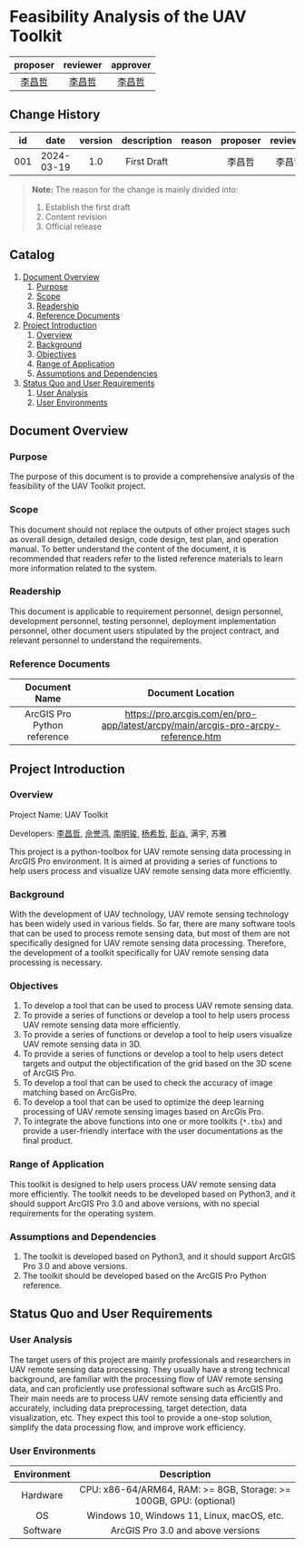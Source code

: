 # Feasibility Analysis of the UAV Toolkit

|              proposer               |              reviewer               |              approver               |
|:-----------------------------------:|:-----------------------------------:|:-----------------------------------:|
| [李昌哲](https://github.com/Jaffe2718) | [李昌哲](https://github.com/Jaffe2718) | [李昌哲](https://github.com/Jaffe2718) |

## Change History

| id  |    date    | version | description | reason | proposer | reviewer | approver |
|:---:|:----------:|:-------:|:-----------:|:------:|:--------:|:--------:|:--------:|
| 001 | 2024-03-19 |   1.0   | First Draft |        |   李昌哲    |   李昌哲    |   李昌哲    |

> **Note:** The reason for the change is mainly divided into:
> 1. Establish the first draft
> 2. Content revision
> 3. Official release

## Catalog

1. [Document Overview](#document-overview)
    1. [Purpose](#purpose)
    2. [Scope](#scope)
    3. [Readership](#readership)
    4. [Reference Documents](#reference-documents)
2. [Project Introduction](#project-introduction)
    1. [Overview](#overview)
    2. [Background](#background)
    3. [Objectives](#objectives)
    4. [Range of Application](#range-of-application)
    5. [Assumptions and Dependencies](#assumptions-and-dependencies)
3. [Status Quo and User Requirements](#status-quo-and-user-requirements)
    1. [User Analysis](#user-analysis)
    2. [User Environments](#user-environments)

## Document Overview

### Purpose

The purpose of this document is to provide a comprehensive analysis of the feasibility of the UAV Toolkit project.

### Scope

This document should not replace the outputs of other project stages such as overall design,
detailed design, code design, test plan, and operation manual. To better understand the content of the document, it is
recommended that readers refer to the listed reference materials to learn more information related to the system.

### Readership

This document is applicable to requirement personnel, design personnel, development personnel, testing personnel,
deployment implementation personnel, other document users stipulated by the project contract, and relevant personnel to
understand the requirements.

### Reference Documents

|        Document Name        |                                 Document Location                                  |
|:---------------------------:|:----------------------------------------------------------------------------------:|
| ArcGIS Pro Python reference | https://pro.arcgis.com/en/pro-app/latest/arcpy/main/arcgis-pro-arcpy-reference.htm |

[//]: # (TODO unfinished)

## Project Introduction

### Overview

Project Name: UAV Toolkit

Developers: [李昌哲](https://github.com/Jaffe2718), [佘誉鸿](https://github.com/sirasuazusa), [南明骏](https://github.com/mingzuer),
[杨希哲](https://github.com/Xizhe03), [彭焱](https://github.com/pengsanhuo), 满宇, 苏雅

This project is a python-toolbox for UAV remote sensing data processing
in ArcGIS Pro environment. It is aimed at providing a series of functions
to help users process and visualize UAV remote sensing data more efficiently.

### Background

With the development of UAV technology, UAV remote sensing technology has been widely used in various fields.
So far, there are many software tools that can be used to process remote sensing data,
but most of them are not specifically designed for UAV remote sensing data processing.
Therefore, the development of a toolkit specifically for UAV remote sensing data processing is necessary.

### Objectives

1. To develop a tool that can be used to process UAV remote sensing data.
2. To provide a series of functions or develop a tool to help users process UAV remote sensing data more efficiently.
3. To provide a series of functions or develop a tool to help users visualize UAV remote sensing data in 3D.
4. To provide a series of functions or develop a tool to help users detect targets and output the objectification of the
   grid based on the 3D scene of ArcGIS Pro.
5. To develop a tool that can be used to check the accuracy of image matching based on ArcGisPro.
6. To develop a tool that can be used to optimize the deep learning processing of UAV remote sensing images based on
   ArcGls Pro.
7. To integrate the above functions into one or more toolkits (`*.tbx`) and provide a user-friendly interface with the
   user documentations as the final product.

### Range of Application

This toolkit is designed to help users process UAV remote sensing data more efficiently.
The toolkit needs to be developed based on Python3,
and it should support ArcGIS Pro 3.0 and above versions, with no special requirements for the operating system.

### Assumptions and Dependencies

1. The toolkit is developed based on Python3, and it should support ArcGIS Pro 3.0 and above versions.
2. The toolkit should be developed based on the ArcGIS Pro Python reference.

## Status Quo and User Requirements

### User Analysis

The target users of this project are mainly professionals and researchers in UAV remote sensing data processing.
They usually have a strong technical background, are familiar with the processing flow of UAV remote sensing data,
and can proficiently use professional software such as ArcGIS Pro.
Their main needs are to process UAV remote sensing data efficiently and accurately,
including data preprocessing, target detection, data visualization, etc.
They expect this tool to provide a one-stop solution, simplify the data processing flow, and improve work efficiency.

### User Environments

| Environment |                            Description                             |
|:-----------:|:------------------------------------------------------------------:|
|  Hardware   | CPU: x86-64/ARM64, RAM: >= 8GB, Storage: >= 100GB, GPU: (optional) |
|     OS      |             Windows 10, Windows 11, Linux, macOS, etc.             |
|  Software   |                 ArcGIS Pro 3.0 and above versions                  |

    